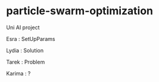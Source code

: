 # particle-swarm-optimization
Uni AI project  

Esra : SetUpParams  

Lydia : Solution  

Tarek : Problem  

Karima : ?
